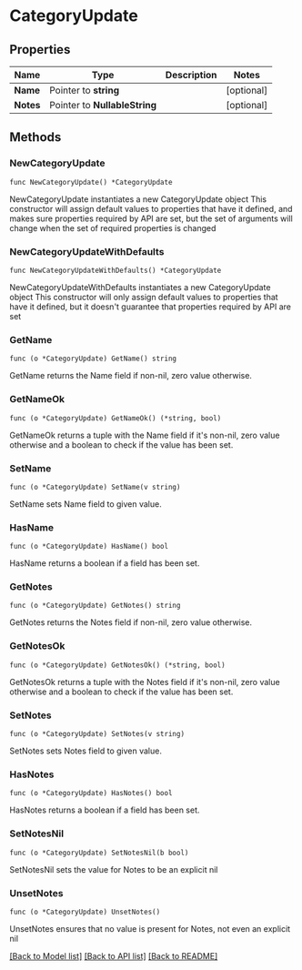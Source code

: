 # CategoryUpdate

## Properties

Name | Type | Description | Notes
------------ | ------------- | ------------- | -------------
**Name** | Pointer to **string** |  | [optional] 
**Notes** | Pointer to **NullableString** |  | [optional] 

## Methods

### NewCategoryUpdate

`func NewCategoryUpdate() *CategoryUpdate`

NewCategoryUpdate instantiates a new CategoryUpdate object
This constructor will assign default values to properties that have it defined,
and makes sure properties required by API are set, but the set of arguments
will change when the set of required properties is changed

### NewCategoryUpdateWithDefaults

`func NewCategoryUpdateWithDefaults() *CategoryUpdate`

NewCategoryUpdateWithDefaults instantiates a new CategoryUpdate object
This constructor will only assign default values to properties that have it defined,
but it doesn't guarantee that properties required by API are set

### GetName

`func (o *CategoryUpdate) GetName() string`

GetName returns the Name field if non-nil, zero value otherwise.

### GetNameOk

`func (o *CategoryUpdate) GetNameOk() (*string, bool)`

GetNameOk returns a tuple with the Name field if it's non-nil, zero value otherwise
and a boolean to check if the value has been set.

### SetName

`func (o *CategoryUpdate) SetName(v string)`

SetName sets Name field to given value.

### HasName

`func (o *CategoryUpdate) HasName() bool`

HasName returns a boolean if a field has been set.

### GetNotes

`func (o *CategoryUpdate) GetNotes() string`

GetNotes returns the Notes field if non-nil, zero value otherwise.

### GetNotesOk

`func (o *CategoryUpdate) GetNotesOk() (*string, bool)`

GetNotesOk returns a tuple with the Notes field if it's non-nil, zero value otherwise
and a boolean to check if the value has been set.

### SetNotes

`func (o *CategoryUpdate) SetNotes(v string)`

SetNotes sets Notes field to given value.

### HasNotes

`func (o *CategoryUpdate) HasNotes() bool`

HasNotes returns a boolean if a field has been set.

### SetNotesNil

`func (o *CategoryUpdate) SetNotesNil(b bool)`

 SetNotesNil sets the value for Notes to be an explicit nil

### UnsetNotes
`func (o *CategoryUpdate) UnsetNotes()`

UnsetNotes ensures that no value is present for Notes, not even an explicit nil

[[Back to Model list]](../README.md#documentation-for-models) [[Back to API list]](../README.md#documentation-for-api-endpoints) [[Back to README]](../README.md)


